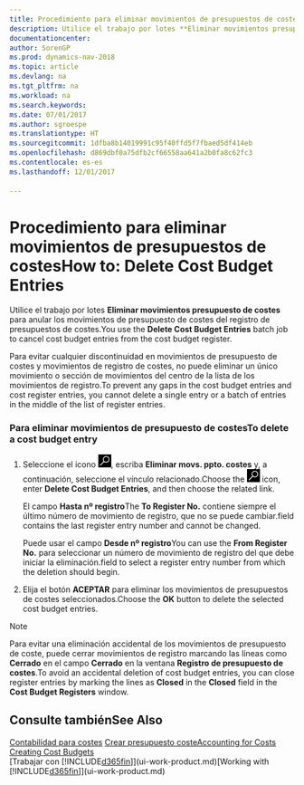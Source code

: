 ```yaml
---
title: Procedimiento para eliminar movimientos de presupuestos de costes
description: Utilice el trabajo por lotes **Eliminar movimientos presupuesto de costes** para anular los movimientos de presupuesto de costes del registro de presupuestos de costes.
documentationcenter: 
author: SorenGP
ms.prod: dynamics-nav-2018
ms.topic: article
ms.devlang: na
ms.tgt_pltfrm: na
ms.workload: na
ms.search.keywords: 
ms.date: 07/01/2017
ms.author: sgroespe
ms.translationtype: HT
ms.sourcegitcommit: 1dfba8b14019991c95f40ffd5f7fbaed5df414eb
ms.openlocfilehash: d869dbf0a75dfb2cf66558aa641a2b0fa8c62fc3
ms.contentlocale: es-es
ms.lasthandoff: 12/01/2017

---
```

# <a name="how-to-delete-cost-budget-entries"></a><span data-ttu-id="f9844-103">Procedimiento para eliminar movimientos de presupuestos de costes</span><span class="sxs-lookup"><span data-stu-id="f9844-103">How to: Delete Cost Budget Entries</span></span>
<span data-ttu-id="f9844-104">Utilice el trabajo por lotes **Eliminar movimientos presupuesto de costes** para anular los movimientos de presupuesto de costes del registro de presupuestos de costes.</span><span class="sxs-lookup"><span data-stu-id="f9844-104">You use the **Delete Cost Budget Entries** batch job to cancel cost budget entries from the cost budget register.</span></span>  

<span data-ttu-id="f9844-105">Para evitar cualquier discontinuidad en movimientos de presupuesto de costes y movimientos de registro de costes, no puede eliminar un único movimiento o sección de movimientos del centro de la lista de los movimientos de registro.</span><span class="sxs-lookup"><span data-stu-id="f9844-105">To prevent any gaps in the cost budget entries and cost register entries, you cannot delete a single entry or a batch of entries in the middle of the list of register entries.</span></span>  

### <a name="to-delete-a-cost-budget-entry"></a><span data-ttu-id="f9844-106">Para eliminar movimientos de presupuesto de costes</span><span class="sxs-lookup"><span data-stu-id="f9844-106">To delete a cost budget entry</span></span>  

1.  <span data-ttu-id="f9844-107">Seleccione el icono ![Buscar página o informe](media/ui-search/search_small.png "icono Buscar página o informe"), escriba **Eliminar movs. ppto. costes** y, a continuación, seleccione el vínculo relacionado.</span><span class="sxs-lookup"><span data-stu-id="f9844-107">Choose the ![Search for Page or Report](media/ui-search/search_small.png "Search for Page or Report icon") icon, enter **Delete Cost Budget Entries**, and then choose the related link.</span></span>  

    <span data-ttu-id="f9844-108">El campo **Hasta nº registro**</span><span class="sxs-lookup"><span data-stu-id="f9844-108">The **To Register No.**</span></span> <span data-ttu-id="f9844-109">contiene siempre el último número de movimiento de registro, que no se puede cambiar.</span><span class="sxs-lookup"><span data-stu-id="f9844-109">field contains the last register entry number and cannot be changed.</span></span>  

    <span data-ttu-id="f9844-110">Puede usar el campo **Desde nº registro**</span><span class="sxs-lookup"><span data-stu-id="f9844-110">You can use the **From Register No.**</span></span> <span data-ttu-id="f9844-111">para seleccionar un número de movimiento de registro del que debe iniciar la eliminación.</span><span class="sxs-lookup"><span data-stu-id="f9844-111">field to select a register entry number from which the deletion should begin.</span></span>  
2.  <span data-ttu-id="f9844-112">Elija el botón **ACEPTAR** para eliminar los movimientos de presupuestos de costes seleccionados.</span><span class="sxs-lookup"><span data-stu-id="f9844-112">Choose the **OK** button to delete the selected cost budget entries.</span></span>  

> [!NOTE]  
>  <span data-ttu-id="f9844-113">Para evitar una eliminación accidental de los movimientos de presupuesto de coste, puede cerrar movimientos de registro marcando las líneas como **Cerrado** en el campo **Cerrado** en la ventana **Registro de presupuesto de costes**.</span><span class="sxs-lookup"><span data-stu-id="f9844-113">To avoid an accidental deletion of cost budget entries, you can close register entries by marking the lines as **Closed** in the **Closed** field in the **Cost Budget Registers** window.</span></span>  

## <a name="see-also"></a><span data-ttu-id="f9844-114">Consulte también</span><span class="sxs-lookup"><span data-stu-id="f9844-114">See Also</span></span>  
<span data-ttu-id="f9844-115">[Contabilidad para costes](finance-manage-cost-accounting.md)
[Crear presupuesto coste](finance-create-cost-budgets.md)</span><span class="sxs-lookup"><span data-stu-id="f9844-115">[Accounting for Costs](finance-manage-cost-accounting.md)
[Creating Cost Budgets](finance-create-cost-budgets.md)</span></span>  
<span data-ttu-id="f9844-116">[Trabajar con [!INCLUDE[d365fin](includes/d365fin_md.md)]](ui-work-product.md)</span><span class="sxs-lookup"><span data-stu-id="f9844-116">[Working with [!INCLUDE[d365fin](includes/d365fin_md.md)]](ui-work-product.md)</span></span>

